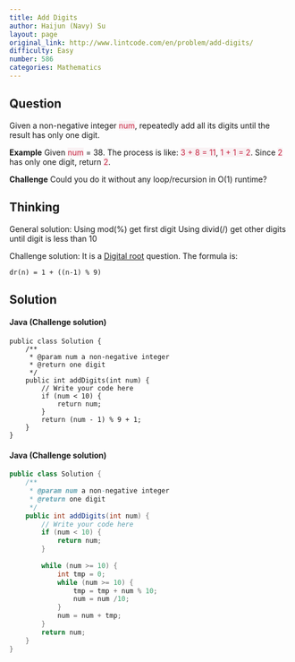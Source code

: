 ```yaml
---
title: Add Digits
author: Haijun (Navy) Su
layout: page
original_link: http://www.lintcode.com/en/problem/add-digits/
difficulty: Easy
number: 586
categories: Mathematics
---
```

## Question
Given a non-negative integer <font style="color: #C72541; background: #F9F2F4;">num</font>, repeatedly add all its digits until the result has only one digit.

**Example**
Given <font style="color: #C72541; background: #F9F2F4;">num</font> = 38.
The process is like: <font style="color: #C72541; background: #F9F2F4;">3 + 8 = 11</font>, <font style="color: #C72541; background: #F9F2F4;">1 + 1 = 2</font>. Since <font style="color: #C72541; background: #F9F2F4;">2</font> has only one digit, return <font style="color: #C72541; background: #F9F2F4;">2</font>.

**Challenge**
Could you do it without any loop/recursion in O(1) runtime?

## Thinking
General solution:
Using mod(%) get first digit
Using divid(/) get other digits until digit is less than 10

Challenge solution:
It is a [Digital root](https://en.wikipedia.org/wiki/Digital_root) question. The formula is:
~~~
dr(n) = 1 + ((n-1) % 9)
~~~

## Solution
#### Java (Challenge solution)
~~~
public class Solution {
    /**
     * @param num a non-negative integer
     * @return one digit
     */
    public int addDigits(int num) {
        // Write your code here
        if (num < 10) {
            return num;
        }
        return (num - 1) % 9 + 1;
    }
}
~~~
#### Java (Challenge solution)
~~~ java (Normal solution)
public class Solution {
    /**
     * @param num a non-negative integer
     * @return one digit
     */
    public int addDigits(int num) {
        // Write your code here
        if (num < 10) {
            return num;
        }
        
        while (num >= 10) {
            int tmp = 0;
            while (num >= 10) {
                tmp = tmp + num % 10;
                num = num /10;
            }
            num = num + tmp;
        }
        return num;
    }
}
~~~
